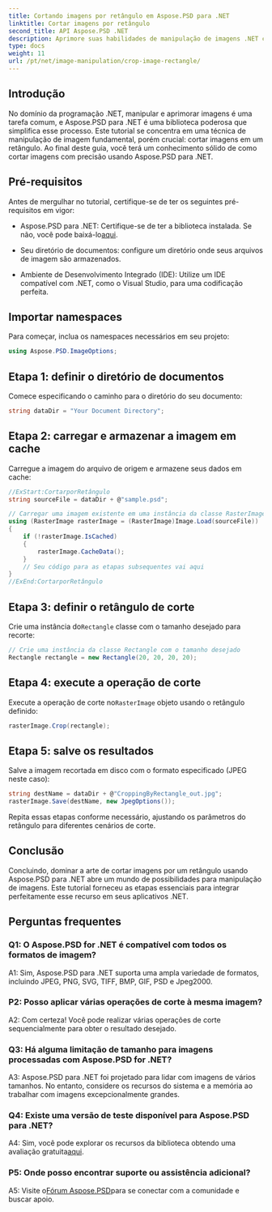 ```yaml
---
title: Cortando imagens por retângulo em Aspose.PSD para .NET
linktitle: Cortar imagens por retângulo
second_title: API Aspose.PSD .NET
description: Aprimore suas habilidades de manipulação de imagens .NET com Aspose.PSD. Aprenda o corte de imagens passo a passo usando retângulos para maior precisão.
type: docs
weight: 11
url: /pt/net/image-manipulation/crop-image-rectangle/
---
```

## Introdução

No domínio da programação .NET, manipular e aprimorar imagens é uma tarefa comum, e Aspose.PSD para .NET é uma biblioteca poderosa que simplifica esse processo. Este tutorial se concentra em uma técnica de manipulação de imagem fundamental, porém crucial: cortar imagens em um retângulo. Ao final deste guia, você terá um conhecimento sólido de como cortar imagens com precisão usando Aspose.PSD para .NET.

## Pré-requisitos

Antes de mergulhar no tutorial, certifique-se de ter os seguintes pré-requisitos em vigor:

-  Aspose.PSD para .NET: Certifique-se de ter a biblioteca instalada. Se não, você pode baixá-lo[aqui](https://releases.aspose.com/psd/net/).

- Seu diretório de documentos: configure um diretório onde seus arquivos de imagem são armazenados.

- Ambiente de Desenvolvimento Integrado (IDE): Utilize um IDE compatível com .NET, como o Visual Studio, para uma codificação perfeita.

## Importar namespaces

Para começar, inclua os namespaces necessários em seu projeto:

```csharp
using Aspose.PSD.ImageOptions;
```

## Etapa 1: definir o diretório de documentos

Comece especificando o caminho para o diretório do seu documento:

```csharp
string dataDir = "Your Document Directory";
```

## Etapa 2: carregar e armazenar a imagem em cache

Carregue a imagem do arquivo de origem e armazene seus dados em cache:

```csharp
//ExStart:CortarporRetângulo
string sourceFile = dataDir + @"sample.psd";

// Carregar uma imagem existente em uma instância da classe RasterImage
using (RasterImage rasterImage = (RasterImage)Image.Load(sourceFile))
{
    if (!rasterImage.IsCached)
    {
        rasterImage.CacheData();
    }
    // Seu código para as etapas subsequentes vai aqui
}
//ExEnd:CortarporRetângulo
```

## Etapa 3: definir o retângulo de corte

 Crie uma instância do`Rectangle` classe com o tamanho desejado para recorte:

```csharp
// Crie uma instância da classe Rectangle com o tamanho desejado
Rectangle rectangle = new Rectangle(20, 20, 20, 20);
```

## Etapa 4: execute a operação de corte

 Execute a operação de corte no`RasterImage` objeto usando o retângulo definido:

```csharp
rasterImage.Crop(rectangle);
```

## Etapa 5: salve os resultados

Salve a imagem recortada em disco com o formato especificado (JPEG neste caso):

```csharp
string destName = dataDir + @"CroppingByRectangle_out.jpg";
rasterImage.Save(destName, new JpegOptions());
```

Repita essas etapas conforme necessário, ajustando os parâmetros do retângulo para diferentes cenários de corte.

## Conclusão

Concluindo, dominar a arte de cortar imagens por um retângulo usando Aspose.PSD para .NET abre um mundo de possibilidades para manipulação de imagens. Este tutorial forneceu as etapas essenciais para integrar perfeitamente esse recurso em seus aplicativos .NET.

## Perguntas frequentes

### Q1: O Aspose.PSD for .NET é compatível com todos os formatos de imagem?

A1: Sim, Aspose.PSD para .NET suporta uma ampla variedade de formatos, incluindo JPEG, PNG, SVG, TIFF, BMP, GIF, PSD e Jpeg2000.

### P2: Posso aplicar várias operações de corte à mesma imagem?

A2: Com certeza! Você pode realizar várias operações de corte sequencialmente para obter o resultado desejado.

### Q3: Há alguma limitação de tamanho para imagens processadas com Aspose.PSD for .NET?

A3: Aspose.PSD para .NET foi projetado para lidar com imagens de vários tamanhos. No entanto, considere os recursos do sistema e a memória ao trabalhar com imagens excepcionalmente grandes.

### Q4: Existe uma versão de teste disponível para Aspose.PSD para .NET?

 A4: Sim, você pode explorar os recursos da biblioteca obtendo uma avaliação gratuita[aqui](https://releases.aspose.com/).

### P5: Onde posso encontrar suporte ou assistência adicional?

 A5: Visite o[Fórum Aspose.PSD](https://forum.aspose.com/c/psd/34)para se conectar com a comunidade e buscar apoio.